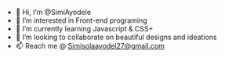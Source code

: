 - 👋 Hi, I’m @SimiAyodele
- 👀 I’m interested in Front-end programing 
- 🌱 I’m currently learning Javascript & CSS+
- 💞️ I’m looking to collaborate on beautiful designs and ideations
- 📫 Reach me @ Simisolaayodel27@gmail.com

<!---
SimiAyodele/SimiAyodele is a ✨ special ✨ repository because its `README.md` (this file) appears on your GitHub profile.
You can click the Preview link to take a look at your changes.
--->
